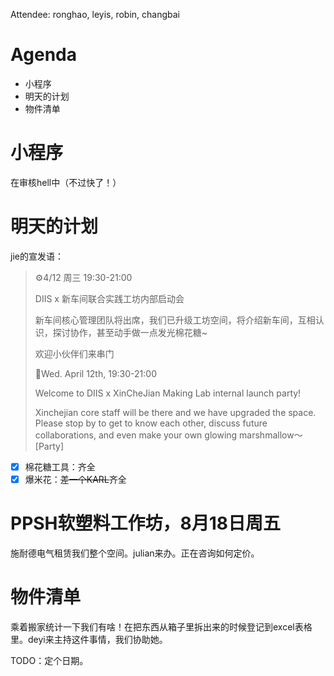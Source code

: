 Attendee: ronghao, leyis, robin, changbai

# Agenda
- 小程序
- 明天的计划
- 物件清单

# 小程序

在审核hell中（不过快了！）

# 明天的计划

jie的宣发语：

> ⚙4/12 周三 19:30-21:00 
> 
> DIIS x 新车间联合实践工坊内部启动会
> 
> 新车间核心管理团队将出席，我们已升级工坊空间，将介绍新车间，互相认识，探讨协作，甚至动手做一点发光棉花糖~
> 
> 欢迎小伙伴们来串门
> 
> 🔧Wed. April 12th, 19:30-21:00
> 
> Welcome to DIIS x XinCheJian Making Lab internal launch party!
> 
> Xinchejian core staff will be there and we have upgraded the space. Please stop by to get to know each other, discuss future collaborations, and even make your own glowing marshmallow～[Party]

- [x] 棉花糖工具：齐全
- [x] 爆米花：~~差一个KARL~~齐全

# PPSH软塑料工作坊，8月18日周五

施耐德电气租赁我们整个空间。julian来办。正在咨询如何定价。

# 物件清单

乘着搬家统计一下我们有啥！在把东西从箱子里拆出来的时候登记到excel表格里。deyi来主持这件事情，我们协助她。

TODO：定个日期。
